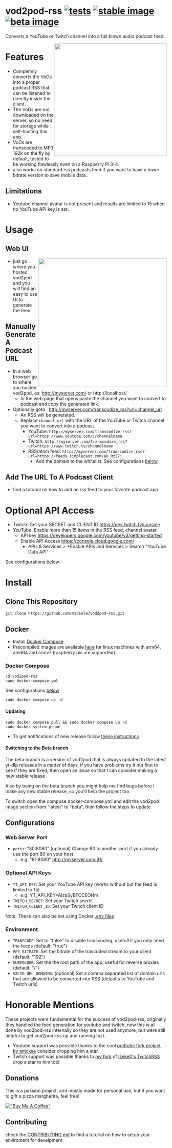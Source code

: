 # vod2pod-rss [![tests](https://github.com/madiele/vod2pod-rss/actions/workflows/rust.yml/badge.svg)](https://github.com/madiele/vod2pod-rss/actions/workflows/rust.yml) [![stable image](https://github.com/madiele/vod2pod-rss/actions/workflows/docker-image.yml/badge.svg?branch=stable)](https://github.com/madiele/vod2pod-rss/actions/workflows/docker-image.yml) [![beta image](https://github.com/madiele/vod2pod-rss/actions/workflows/docker-image-beta.yml/badge.svg)](https://github.com/madiele/vod2pod-rss/actions/workflows/docker-image-beta.yml)

Converts a YouTube or Twitch channel into a full blown audio podcast feed.

<a label="example of it working with podcast addict" href="https://user-images.githubusercontent.com/4585690/231301791-2f838fb3-4f6e-4382-bac4-c968bfe98c08.png"><img src="https://user-images.githubusercontent.com/4585690/231301791-2f838fb3-4f6e-4382-bac4-c968bfe98c08.png" align="right" height="350" ></a>

# Features
- Completely converts the VoDs into a proper podcast RSS that can be listened to directly inside the client.
- The VoDs are not downloaded on the server, so no need for storage while self-hosting this app.
- VoDs are transcoded to MP3 192k on the fly by default, tested to be working flawlessly even on a Raspberry Pi 3-4.
- also works on standard rss podcasts feed if you want to have a lower bitrate version to save mobile data.

## Limitations
- Youtube channel avatar is not present and results are limited to 15 when no YouTube API key is set.

# Usage

## Web UI
<a label="frontend" href="https://user-images.githubusercontent.com/4585690/234704870-0bf3023a-78e0-4ccc-adea-9d1f6ea2fabc.png"><img src="https://user-images.githubusercontent.com/4585690/234704870-0bf3023a-78e0-4ccc-adea-9d1f6ea2fabc.png" align="right" width="400px" ></a>
- just go where you hosted vod2pod and you will find an easy to use UI to generate the feed
## Manually Generate A Podcast URL
- In a web browser go to where you hosted vod2pod, es: http://myserver.com/ or http://localhost/
  - In the web page that opens paste the channel you want to convert to podcast and copy the generated link.
- Optionally goto : http://myserver.com/transcodize_rss?url=channel_url
  - An RSS will be generated.
  - Replace `channel_url` with the URL of the YouTube or Twitch channel you want to convert into a podcast.
    - YouTube: `http://myserver.com/transcodize_rss?url=https://www.youtube.com/c/channelname`
    - Twitch: `http://myserver.com/transcodize_rss?url=https://www.twitch.tv/channelname`
    - RSS/atom feed: `http://myserver.com/transcodize_rss?url=https://feeds.simplecast.com/aU_RzZ7j`
      - Add the domain to the whitelist. See configurations [below](#configurations)

## Add The URL To A Podcast Client
- find a tutorial on how to add an rss feed to your favorite podcast app

# Optional API Access
- Twitch: Get your SECRET and CLIENT ID <https://dev.twitch.tv/console>
- YouTube: Enable more than 15 items in the RSS feed, channel avatar
  - API key <https://developers.google.com/youtube/v3/getting-started>
  - Enable API Access <https://console.cloud.google.com/>
    - APIs & Services > +Enable APIs and Services > Search "YouTube Data API"

See configurations [below](#configurations)

# Install
## Clone This Repository  
```
git clone https://github.com/madiele/vod2pod-rss.git
```

## Docker
- Install [Docker Compose](https://docs.docker.com/compose/install/)
- Precompiled images are available [here](https://hub.docker.com/r/madiele/vod2pod-rss/) for linux machines with arm64, amd64 and armv7 (raspberry pis are supported).

### Docker Compose
```
cd vod2pod-rss
nano docker-compose.yml
```
See configurations [below](#configurations)
```
sudo docker compose up -d
```

#### Updating
```
sudo docker compose pull && sudo docker compose up -d
sudo docker system prune
```
- To get notifications of new release follow [these instructions](https://docs.github.com/en/account-and-profile/managing-subscriptions-and-notifications-on-github/setting-up-notifications/about-notifications)

#### Switching to the Beta branch

The beta branch is a version of vod2pod that is always updated to the latest yt-dlp releases in a matter of days, if you have problems try it out first to see if they are fixed, then open an issue so that I can consider making a new stable release

Also by being on the beta branch you might help me find bugs before I make any new stable release, so you'll help the project too

To switch open the compose docker-compose.yml and edit the vod2pod image section from "latest" to "beta", then follow the steps to update

## Configurations
### Web Server Port
- `ports`: "80:8080" (optional) Change 80 to another port if you already use the port 80 on your host
  - e.g. "81:8080" http://myserver.com:81/

### Optional API Keys
- `YT_API_KEY`: Set your YouTube API key (works without but the feed is limited to 15)
  - e.g. YT_API_KEY=AIzaSyBTCCEOHm
- `TWITCH_SECRET`: Set your Twitch secret
- `TWITCH_CLIENT_ID`: Set your Twitch client ID

Note: These can also be set using Docker [.env files](https://docs.docker.com/compose/environment-variables/env-file/) 

### Environment
- `TRANSCODE`: Set to "false" to disable transcoding, usefull if you only need the feeds (default: "true")
- `MP3_BITRATE`: Set the bitrate of the trascoded stream to your client (default: "192")
- `SUBFOLDER`: Set the the root path of the app, useful for reverse proxies (default: "/")
- `VALID_URL_DOMAINS`: (optional) Set a comma separated list of domain urls that are allowed to be converted into RSS  (defaults to YouTube and Twitch urls)

# Honorable Mentions

These projects were fundamental for the success of vod2pod-rss, originally they handled the feed generation for youtube and twitch, now this is all done by vod2pod-rss internally so they are not used anymore, but were still helpful to get vod2pod-rss up and running fast.
* Youtube support was possible thanks to the cool [podtube fork project by amckee](https://github.com/amckee/PodTube) consider dropping him a star.
* Twitch support was possible thanks to [my fork](https://github.com/madiele/TwitchToPodcastRSS) of [lzeke0's TwitchRSS](https://github.com/lzeke0/TwitchRSS) drop a star to him too!

## Donations

This is a passion project, and mostly made for personal use, but if you want to gift a pizza margherita, feel free!

[!["Buy Me A Coffee"](https://www.buymeacoffee.com/assets/img/custom_images/orange_img.png)](https://www.buymeacoffee.com/madiele)

## Contributing

check the [CONTRIBUTING.md](CONTRIBUTING.md) to find a tutorial on how to setup your enviroment for develpment
